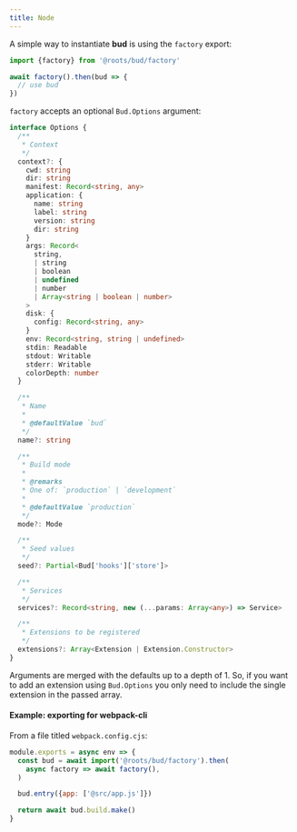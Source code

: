 ```yaml
---
title: Node
---
```


A simple way to instantiate **bud** is using the `factory` export:

```js
import {factory} from '@roots/bud/factory'

await factory().then(bud => {
  // use bud
})
```

`factory` accepts an optional `Bud.Options` argument:

```ts
interface Options {
  /**
   * Context
   */
  context?: {
    cwd: string
    dir: string
    manifest: Record<string, any>
    application: {
      name: string
      label: string
      version: string
      dir: string
    }
    args: Record<
      string,
      | string
      | boolean
      | undefined
      | number
      | Array<string | boolean | number>
    >
    disk: {
      config: Record<string, any>
    }
    env: Record<string, string | undefined>
    stdin: Readable
    stdout: Writable
    stderr: Writable
    colorDepth: number
  }

  /**
   * Name
   *
   * @defaultValue `bud`
   */
  name?: string

  /**
   * Build mode
   *
   * @remarks
   * One of: `production` | `development`
   *
   * @defaultValue `production`
   */
  mode?: Mode

  /**
   * Seed values
   */
  seed?: Partial<Bud['hooks']['store']>

  /**
   * Services
   */
  services?: Record<string, new (...params: Array<any>) => Service>

  /**
   * Extensions to be registered
   */
  extensions?: Array<Extension | Extension.Constructor>
}
```

Arguments are merged with the defaults up to a depth of 1. So, if you want to add an extension using `Bud.Options` you only need to include the single extension in the passed array.

#### Example: exporting for webpack-cli

From a file titled `webpack.config.cjs`:

```cjs
module.exports = async env => {
  const bud = await import('@roots/bud/factory').then(
    async factory => await factory(),
  )

  bud.entry({app: ['@src/app.js']})

  return await bud.build.make()
}
```
